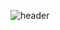 ![header](https://capsule-render.vercel.app/api?color=6699FF&type=waving&height=300&section=header&text=Sua%20%F0%9F%8C%8A%20See%20&fontSize=70&fontColor=ffffff&gradient-color-0=87CEEB&gradient-color-1=ADD8E6)
<!--
**SSuaSea/SSuaSea** is a ✨ _special_ ✨ repository because its `README.md` (this file) appears on your GitHub profile.

Here are some ideas to get you started:

- 🔭 I’m currently working on ...
- 🌱 I’m currently learning ...
- 👯 I’m looking to collaborate on ...
- 🤔 I’m looking for help with ...
- 💬 Ask me about ...
- 📫 How to reach me: ...
- 😄 Pronouns: ...
- ⚡ Fun fact: ...
-->
